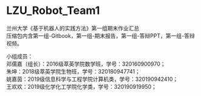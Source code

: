 # LZU_Robot_Team1
兰州大学《基于机器人的实践方法》第一组期末作业汇总  
压缩包内含第一组-Gitbook，第一组-期末报告，第一组-答辩PPT，第一组-答辩视频。

小组成员：  
邓儒嘉（组长）：2016级萃英学院数学班，学号：320160900970；  
朱坤：2018级萃英学院生物班，学号：320180947741；  
姚嘉茵：2019级信息科学与工程学院计算机类，学号：320190942410；  
王欢欢：2019级化学化工学院化学类，学号：320190919950；
